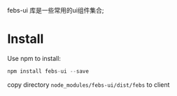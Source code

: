 febs-ui 库是一些常用的ui组件集合;

# Install

Use npm to install:

```js
npm install febs-ui --save
```
  copy directory `node_modules/febs-ui/dist/febs` to client
